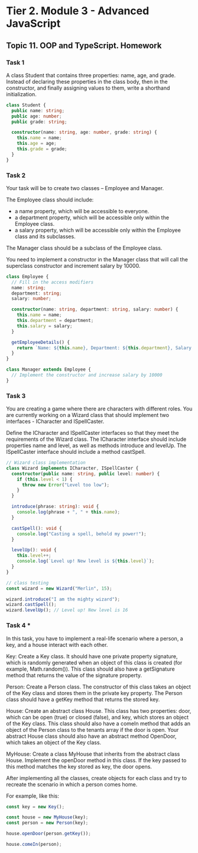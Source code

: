 # Tier 2. Module 3 - Advanced JavaScript

## Topic 11. OOP and TypeScript. Homework

### Task 1

A class Student that contains three properties: name, age, and grade. Instead of declaring these properties in the class body, then in the constructor, and finally assigning values ​​to them, write a shorthand initialization.

```ts
class Student {
  public name: string;
  public age: number;
  public grade: string;

  constructor(name: string, age: number, grade: string) {
    this.name = name;
    this.age = age;
    this.grade = grade;
  }
}
```

### Task 2

Your task will be to create two classes – Employee and Manager.

The Employee class should include:

- a name property, which will be accessible to everyone.
- a department property, which will be accessible only within the Employee class.
- a salary property, which will be accessible only within the Employee class and its subclasses.

The Manager class should be a subclass of the Employee class.

You need to implement a constructor in the Manager class that will call the superclass constructor and increment salary by 10000.

```ts
class Employee {
  // Fill in the access modifiers
  name: string;
  department: string;
  salary: number;

  constructor(name: string, department: string, salary: number) {
    this.name = name;
    this.department = department;
    this.salary = salary;
  }

  getEmployeeDetails() {
    return `Name: ${this.name}, Department: ${this.department}, Salary: ${this.salary}`;
  }
}

class Manager extends Employee {
  // Implement the constructor and increase salary by 10000
}
```

### Task 3

You are creating a game where there are characters with different roles. You are currently working on a Wizard class that should implement two interfaces - ICharacter and ISpellCaster.

Define the ICharacter and ISpellCaster interfaces so that they meet the requirements of the Wizard class. The ICharacter interface should include properties name and level, as well as methods introduce and levelUp. The ISpellCaster interface should include a method castSpell.

```ts
// Wizard class implementation
class Wizard implements ICharacter, ISpellCaster {
  constructor(public name: string, public level: number) {
    if (this.level < 1) {
      throw new Error("Level too low");
    }
  }

  introduce(phrase: string): void {
    console.log(phrase + ", " + this.name);
  }

  castSpell(): void {
    console.log("Casting a spell, behold my power!");
  }

  levelUp(): void {
    this.level++;
    console.log(`Level up! New level is ${this.level}`);
  }
}

// class testing
const wizard = new Wizard("Merlin", 15);

wizard.introduce("I am the mighty wizard");
wizard.castSpell();
wizard.levelUp(); // Level up! New level is 16
```

### Task 4 \*

In this task, you have to implement a real-life scenario where a person, a key, and a house interact with each other.

Key: Create a Key class. It should have one private property signature, which is randomly generated when an object of this class is created (for example, Math.random()). This class should also have a getSignature method that returns the value of the signature property.

Person: Create a Person class. The constructor of this class takes an object of the Key class and stores them in the private key property. The Person class should have a getKey method that returns the stored key.

House: Create an abstract class House. This class has two properties: door, which can be open (true) or closed (false), and key, which stores an object of the Key class. This class should also have a comeIn method that adds an object of the Person class to the tenants array if the door is open. Your abstract House class should also have an abstract method OpenDoor, which takes an object of the Key class.

MyHouse: Create a class MyHouse that inherits from the abstract class House. Implement the openDoor method in this class. If the key passed to this method matches the key stored as key, the door opens.

After implementing all the classes, create objects for each class and try to recreate the scenario in which a person comes home.

For example, like this:

```ts
const key = new Key();

const house = new MyHouse(key);
const person = new Person(key);

house.openDoor(person.getKey());

house.comeIn(person);
```
